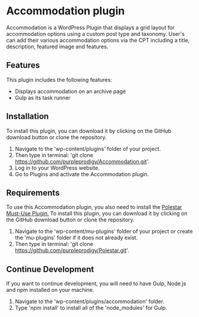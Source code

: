 # Accommodation plugin

Accommodation is a WordPress Plugin that displays a grid layout for accommodation options using a custom post type and taxonomy. User's can add their various accommodation options via the CPT including a title, description, featured image and features.

## Features

This plugin includes the following features:

- Displays accommodation on an archive page
- Gulp as its task runner

## Installation

To install this plugin, you can download it by clicking on the GitHub download button or clone the repository.

1. Navigate to the 'wp-content/plugins' folder of your project.
2. Then type in terminal: 'git clone https://github.com/purpleprodigy/Accommodation.git'.
3. Log in to your WordPress website.
4. Go to Plugins and activate the Accommodation plugin.

## Requirements

To use this Accommodation plugin, you also need to install the [Polestar Must-Use Plugin.](https://github.com/purpleprodigy/Polestar.git) To install this plugin, you can download it by clicking on the GitHub download button or clone the repository.

1. Navigate to the 'wp-content/mu-plugins' folder of your project or create the 'mu-plugins' folder if it does not already exist.
2. Then type in terminal: 'git clone https://github.com/purpleprodigy/Polestar.git'.

## Continue Development

If you want to continue development, you will need to have Gulp, Node.js and npm installed on your machine. 

1. Navigate to the 'wp-content/plugins/accommodation' folder.
2. Type 'npm install' to install all of the 'node_modules' for Gulp.

